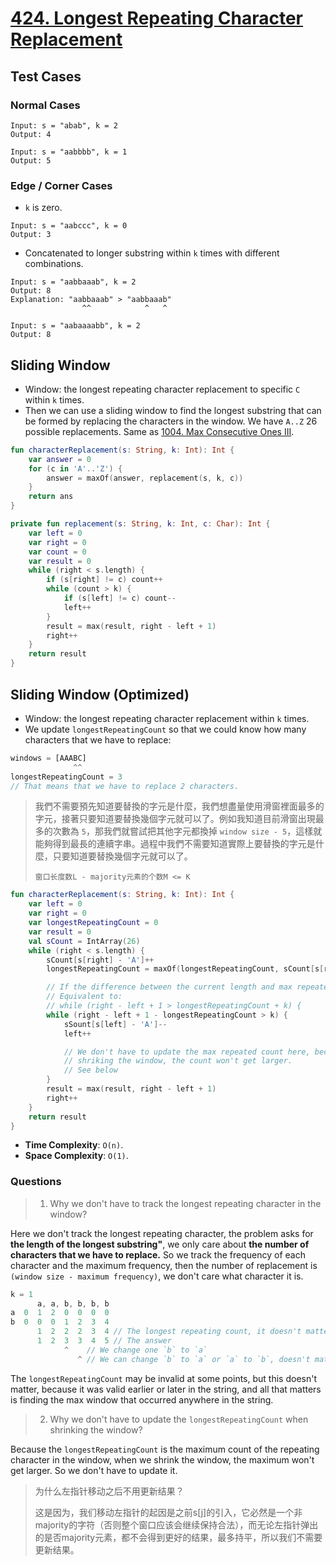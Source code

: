# [424. Longest Repeating Character Replacement](https://leetcode.com/problems/longest-repeating-character-replacement/)

## Test Cases
### Normal Cases
```
Input: s = "abab", k = 2
Output: 4

Input: s = "aabbbb", k = 1
Output: 5
```
### Edge / Corner Cases
* `k` is zero.
```
Input: s = "aabccc", k = 0
Output: 3
```

* Concatenated to longer substring within `k` times with different combinations.
```
Input: s = "aabbaaab", k = 2
Output: 8
Explanation: "aabbaaab" > "aabbaaab"
                ^^            ^   ^  

Input: s = "aabaaaabb", k = 2
Output: 8
```

## Sliding Window 
* Window: the longest repeating character replacement to specific `C` within `k` times.
* Then we can use a sliding window to find the longest substring that can be formed by replacing the characters in the window. We have `A..Z` 26 possible replacements. Same as [1004. Max Consecutive Ones III](https://leetcode.com/problems/max-consecutive-ones-iii/).

```kotlin
fun characterReplacement(s: String, k: Int): Int {
    var answer = 0
    for (c in 'A'..'Z') {
        answer = maxOf(answer, replacement(s, k, c))
    }
    return ans
}

private fun replacement(s: String, k: Int, c: Char): Int {
    var left = 0
    var right = 0
    var count = 0
    var result = 0
    while (right < s.length) {
        if (s[right] != c) count++
        while (count > k) {
            if (s[left] != c) count--
            left++
        }
        result = max(result, right - left + 1)
        right++
    }
    return result
}
```

## Sliding Window (Optimized)
* Window: the longest repeating character replacement within `k` times.
* We update `longestRepeatingCount` so that we could know how many characters that we have to replace:

```js
windows = [AAABC]
              ^^
longestRepeatingCount = 3
// That means that we have to replace 2 characters.
```

> 我們不需要預先知道要替換的字元是什麼，我們想盡量使用滑窗裡面最多的字元，接著只要知道要替換幾個字元就可以了。例如我知道目前滑窗出現最多的次數為 `5`，那我們就嘗試把其他字元都換掉 `window size - 5`，這樣就能夠得到最長的連續字串。過程中我們不需要知道實際上要替換的字元是什麼，只要知道要替換幾個字元就可以了。
> 
> `窗口长度数L - majority元素的个数M <= K`

```kotlin
fun characterReplacement(s: String, k: Int): Int {
    var left = 0
    var right = 0
    var longestRepeatingCount = 0
    var result = 0
    val sCount = IntArray(26)
    while (right < s.length) {
        sCount[s[right] - 'A']++
        longestRepeatingCount = maxOf(longestRepeatingCount, sCount[s[right] - 'A'])

        // If the difference between the current length and max repeated count > k, we have to shrink the window
        // Equivalent to:
        // while (right - left + 1 > longestRepeatingCount + k) {
        while (right - left + 1 - longestRepeatingCount > k) {
            sSount[s[left] - 'A']--
            left++

            // We don't have to update the max repeated count here, because when 
            // shriking the window, the count won't get larger.
            // See below
        }
        result = max(result, right - left + 1)
        right++
    }
    return result
}
```
* **Time Complexity**: `O(n)`.
* **Space Complexity**: `O(1)`.

### Questions
> 1. Why we don't have to track the longest repeating character in the window?

Here we don't track the longest repeating character, the problem asks for **the length of the longest substring"**, we only care about **the number of characters that we have to replace.** So we track the frequency of each character and the maximum frequency, then the number of replacement is `(window size - maximum frequency)`, we don't care what character it is.

```js
k = 1
      a, a, b, b, b, b
a  0  1  2  0  0  0  0
b  0  0  0  1  2  3  4
      1  2  2  2  3  4 // The longest repeating count, it doesn't matter which longest character is.
      1  2  3  3  4  5 // The answer
            ^    // We change one `b` to `a`
               ^ // We can change `b` to `a` or `a` to `b`, doesn't matter. The answer is 3 aaa or 3 bbb.
```

The `longestRepeatingCount` may be invalid at some points, but this doesn't matter, because it was valid earlier or later in the string, and all that matters is finding the max window that occurred anywhere in the string.

> 2. Why we don't have to update the `longestRepeatingCount` when shrinking the window?

Because the `longestRepeatingCount` is the maximum count of the repeating character in the window, when we shrink the window, the maximum won't get larger. So we don't have to update it.

> 为什么左指针移动之后不用更新结果？
>
> 这是因为，我们移动左指针的起因是之前s[j]的引入，它必然是一个非majority的字符（否则整个窗口应该会继续保持合法），而无论左指针弹出的是否majority元素，都不会得到更好的结果，最多持平，所以我们不需要更新结果。